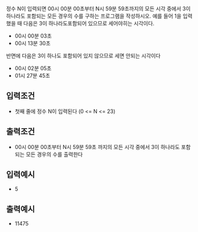 정수 N이 입력되면 00시 00분 00초부터 N시 59분 59초까지의 모든 시각 중에서 
3이 하나라도 포함되는 모든 경우의 수를 구하는 프로그램을 작성하시오. 
예를 들어 1을 입력했을 때 다음은 3이 하나라도포함되어 있으므로 세어야히는 시각이다.

- 00시 00분 03초
- 00시 13분 30초

반면에 다음은 3이 하나도 포함되어 있지 않으므로 세면 안되는 시각이다

- 00시 02분 05초
- 01시 27분 45초

## 입력조건
- 첫째 줄에 정수 N이 입력된다 (0 <= N <= 23)

## 출력조건
- 00시 00분 00초부터 N시 59분 59초 까지의 모든 시각 중에서 3이 하나라도 포함되는 모든 경우의
수를 출력한다

## 입력예시
- 5

## 출력예시
- 11475